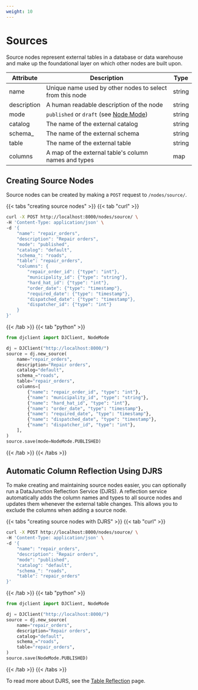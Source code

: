 ```yaml
---
weight: 10
---
```


# Sources

Source nodes represent external tables in a database or data warehouse and make up the foundational layer on which other nodes
are built upon.

| Attribute   | Description                                                                                 | Type   |
|-------------|---------------------------------------------------------------------------------------------|--------|
| name        | Unique name used by other nodes to select from this node                                    | string |
| description | A human readable description of the node                                                    | string |
| mode        | `published` or `draft` (see [Node Mode](../../../dj-concepts/node-dependencies/#node-mode)) | string |
| catalog     | The name of the external catalog                                                            | string |
| schema_     | The name of the external schema                                                             | string |
| table       | The name of the external table                                                              | string |
| columns     | A map of the external table's column names and types                                        | map    |

## Creating Source Nodes

Source nodes can be created by making a `POST` request to `/nodes/source/`.


{{< tabs "creating source nodes" >}}
{{< tab "curl" >}}
```sh
curl -X POST http://localhost:8000/nodes/source/ \
-H 'Content-Type: application/json' \
-d '{
    "name": "repair_orders",
    "description": "Repair orders",
    "mode": "published",
    "catalog": "default",
    "schema_": "roads",
    "table": "repair_orders",
    "columns": {
        "repair_order_id": {"type": "int"},
        "municipality_id": {"type": "string"},
        "hard_hat_id": {"type": "int"},
        "order_date": {"type": "timestamp"},
        "required_date": {"type": "timestamp"},
        "dispatched_date": {"type": "timestamp"},
        "dispatcher_id": {"type": "int"}
    }
}'
```
{{< /tab >}}
{{< tab "python" >}}
```py
from djclient import DJClient, NodeMode

dj = DJClient("http://localhost:8000/")
source = dj.new_source(
    name="repair_orders",
    description="Repair orders",
    catalog="default",
    schema_="roads",
    table="repair_orders",
    columns=[
        {"name": "repair_order_id", "type": "int"},
        {"name": "municipality_id", "type": "string"},
        {"name": "hard_hat_id", "type": "int"},
        {"name": "order_date", "type": "timestamp"},
        {"name": "required_date", "type": "timestamp"},
        {"name": "dispatched_date", "type": "timestamp"},
        {"name": "dispatcher_id", "type": "int"},
    ],
)
source.save(mode=NodeMode.PUBLISHED)
```
{{< /tab >}}
{{< /tabs >}}

## Automatic Column Reflection Using DJRS

To make creating and maintaining source nodes easier, you can optionally run a DataJunction Reflection Service (DJRS). A reflection
service automatically adds the column names and types to all source nodes and updates them whenever the external table changes. This allows
you to exclude the columns when adding a source node.

{{< tabs "creating source nodes with DJRS" >}}
{{< tab "curl" >}}
```sh
curl -X POST http://localhost:8000/nodes/source/ \
-H 'Content-Type: application/json' \
-d '{
    "name": "repair_orders",
    "description": "Repair orders",
    "mode": "published",
    "catalog": "default",
    "schema_": "roads",
    "table": "repair_orders"
}'
```
{{< /tab >}}
{{< tab "python" >}}
```py
from djclient import DJClient, NodeMode

dj = DJClient("http://localhost:8000/")
source = dj.new_source(
    name="repair_orders",
    description="Repair orders",
    catalog="default",
    schema_="roads",
    table="repair_orders",
)
source.save(NodeMode.PUBLISHED)
```
{{< /tab >}}
{{< /tabs >}}

To read more about DJRS, see the [Table Reflection](../../../dj-concepts/table-reflection/) page.

